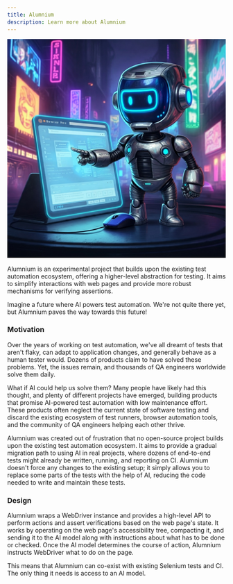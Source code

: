 ```yaml
---
title: Alumnium
description: Learn more about Alumnium
---
```


![An illustration of Alumnium robot](../../../assets/index.jpg)

Alumnium is an experimental project that builds upon the existing test automation ecosystem, offering a higher-level abstraction for testing. It aims to simplify interactions with web pages and provide more robust mechanisms for verifying assertions.

Imagine a future where AI powers test automation. We're not quite there yet, but Alumnium paves the way towards this future!

### Motivation

Over the years of working on test automation, we've all dreamt of tests that aren't flaky, can adapt to application changes, and generally behave as a human tester would. Dozens of products claim to have solved these problems. Yet, the issues remain, and thousands of QA engineers worldwide solve them daily.

What if AI could help us solve them? Many people have likely had this thought, and plenty of different projects have emerged, building products that promise AI-powered test automation with low maintenance effort. These products often neglect the current state of software testing and discard the existing ecosystem of test runners, browser automation tools, and the community of QA engineers helping each other thrive.

Alumnium was created out of frustration that no open-source project builds upon the existing test automation ecosystem. It aims to provide a gradual migration path to using AI in real projects, where dozens of end-to-end tests might already be written, running, and reporting on CI. Alumnium doesn't force any changes to the existing setup; it simply allows you to replace some parts of the tests with the help of AI, reducing the code needed to write and maintain these tests.

### Design

Alumnium wraps a WebDriver instance and provides a high-level API to perform actions and assert verifications based on the web page's state. It works by operating on the web page's accessibility tree, compacting it, and sending it to the AI model along with instructions about what has to be done or checked. Once the AI model determines the course of action, Alumnium instructs WebDriver what to do on the page.

This means that Alumnium can co-exist with existing Selenium tests and CI. The only thing it needs is access to an AI model.
